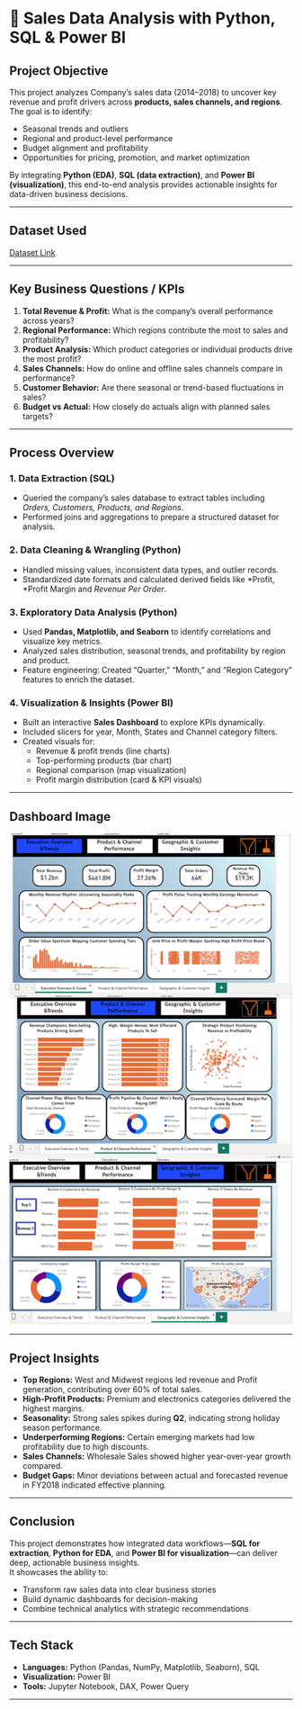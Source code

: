 # 🧾 Sales Data Analysis with Python, SQL & Power BI

##  Project Objective
This project analyzes Company’s sales data (2014–2018) to uncover key revenue and profit drivers across **products, sales channels, and regions**. The goal is to identify:
- Seasonal trends and outliers  
- Regional and product-level performance  
- Budget alignment and profitability  
- Opportunities for pricing, promotion, and market optimization  

By integrating **Python (EDA)**, **SQL (data extraction)**, and **Power BI (visualization)**, this end-to-end analysis provides actionable insights for data-driven business decisions.

---
## Dataset Used
[Dataset Link](https://github.com/Maher12-hub/Sales-Data-Analysis-Project-With-Python-Sql-and-Power-BI.-/blob/adb9c88e1535b5be61517cee16f029b5425e60af/sales_report_final.xlsx)

---

##  Key Business Questions / KPIs
1. **Total Revenue & Profit:** What is the company’s overall performance across years?  
2. **Regional Performance:** Which regions contribute the most to sales and profitability?  
3. **Product Analysis:** Which product categories or individual products drive the most profit?  
4. **Sales Channels:** How do online and offline sales channels compare in performance?  
5. **Customer Behavior:** Are there seasonal or trend-based fluctuations in sales?  
6. **Budget vs Actual:** How closely do actuals align with planned sales targets?  

---

##  Process Overview

### 1. Data Extraction (SQL)
- Queried the company’s sales database to extract tables including *Orders, Customers, Products, and Regions*.
- Performed joins and aggregations to prepare a structured dataset for analysis.

### 2. Data Cleaning & Wrangling (Python)
- Handled missing values, inconsistent data types, and outlier records.
- Standardized date formats and calculated derived fields like *Profit, *Profit Margin and *Revenue Per Order*.

### 3. Exploratory Data Analysis (Python)
- Used **Pandas, Matplotlib, and Seaborn** to identify correlations and visualize key metrics.
- Analyzed sales distribution, seasonal trends, and profitability by region and product.
- Feature engineering: Created “Quarter,” “Month,” and “Region Category” features to enrich the dataset.

### 4. Visualization & Insights (Power BI)
- Built an interactive **Sales Dashboard** to explore KPIs dynamically.
- Included slicers for year, Month, States and Channel category filters.
- Created visuals for:
  - Revenue & profit trends (line charts)
  - Top-performing products (bar chart)
  - Regional comparison (map visualization)
  - Profit margin distribution (card & KPI visuals)

---

## Dashboard Image
![image alt](https://github.com/Maher12-hub/Sales-Data-Analysis-Project-With-Python-Sql-and-Power-BI.-/blob/554b2016a4ea32bd3940acad9ea8daeacc363c6a/Sales%20Data%20Analysis%20Dashboard%20Screenshots.png)

---

##  Project Insights
- **Top Regions:** West and Midwest regions led revenue and Profit generation, contributing over 60% of total sales.  
- **High-Profit Products:** Premium and electronics categories delivered the highest margins.  
- **Seasonality:** Strong sales spikes during **Q2**, indicating strong holiday season performance.  
- **Underperforming Regions:** Certain emerging markets had low profitability due to high discounts.  
- **Sales Channels:** Wholesale Sales showed higher year-over-year growth compared.  
- **Budget Gaps:** Minor deviations between actual and forecasted revenue in FY2018 indicated effective planning.

---

##  Conclusion
This project demonstrates how integrated data workflows—**SQL for extraction**, **Python for EDA**, and **Power BI for visualization**—can deliver deep, actionable business insights.  
It showcases the ability to:
- Transform raw sales data into clear business stories  
- Build dynamic dashboards for decision-making  
- Combine technical analytics with strategic recommendations  

---

##  Tech Stack
- **Languages:** Python (Pandas, NumPy, Matplotlib, Seaborn), SQL  
- **Visualization:** Power BI  
- **Tools:** Jupyter Notebook, DAX, Power Query  

---
